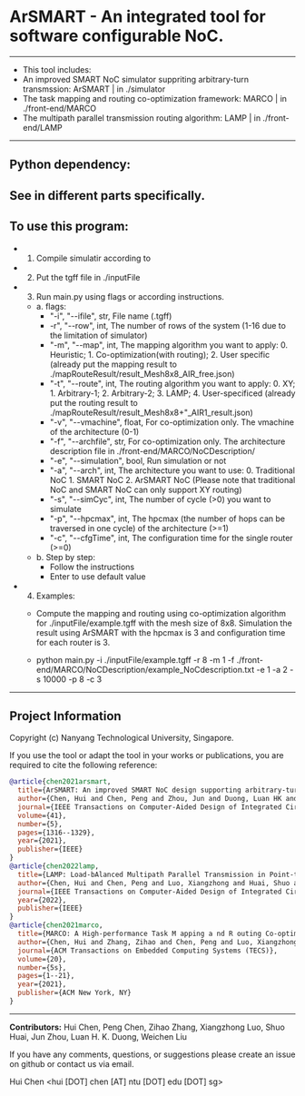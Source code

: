 # ArSMART - An integrated tool for software configurable NoC. 
--------------------------------------------------------
- This tool includes:
- An improved SMART NoC simulator suppriting arbitrary-turn transmssion: ArSMART | in ./simulator
- The task mapping and routing co-optimization framework: MARCO | in ./front-end/MARCO
- The multipath parallel transmission routing algorithm: LAMP | in ./front-end/LAMP
--------------------------------------------------------
## Python dependency:  
See in different parts specifically.
--------------------------------------------------------
## To use this program:  
*  1. Compile simulatir according to   
*  2. Put the tgff file in ./inputFile  
*  3. Run main.py using flags or according instructions.  
    * a. flags:  
        * "-i", "--ifile", str, File name (.tgff)
        * -r", "--row", int, The number of rows of the system (1-16 due to the limitation of simulator)
        * "-m", "--map", int, The mapping algorithm you want to apply: 0. Heuristic; 1. Co-optimization(with routing); 2. User specific (already put the mapping result to ./mapRouteResult/result_Mesh8x8_AIR_free.json)
        * "-t", "--route", int, The routing algorithm you want to apply: 0. XY; 1. Arbitrary-1; 2. Arbitrary-2; 3. LAMP; 4. User-specificed (already put the routing result to ./mapRouteResult/result_Mesh8x8+"_AIR1_result.json)
        * "-v", "--vmachine", float, For co-optimization only. The vmachine of the architecture (0-1)
        * "-f", "--archfile", str, For co-optimization only. The architecture description file in ./front-end/MARCO/NoCDescription/  
        * "-e", "--simulation", bool, Run simulation or not
        * "-a", "--arch", int, The architecture you want to use: 0. Traditional NoC 1. SMART NoC 2. ArSMART NoC (Please note that traditional NoC and SMART NoC can only support XY routing)
        * "-s", "--simCyc", int, The number of cycle (>0) you want to simulate
        * "-p", "--hpcmax", int, The hpcmax (the number of hops can be traversed in one cycle) of the architecture (>=1)
        * "-c", "--cfgTime", int, The configuration time for the single router (>=0)
    * b. Step by step:
        * Follow the instructions
        * Enter to use default value
* 4. Examples:
    * Compute the mapping and routing using co-optimization algorithm for ./inputFile/example.tgff with the mesh size of 8x8. Simulation the result using ArSMART with the hpcmax is 3 and configuration time for each router is 3.  

    * python main.py -i ./inputFile/example.tgff -r 8 -m 1 -f ./front-end/MARCO/NoCDescription/example_NoCdescription.txt -e 1 -a 2 -s 10000 -p 8 -c 3
--------------------------------------------------------
## Project Information

Copyright (c) Nanyang Technological University, Singapore.

If you use the tool or adapt the tool in your works or publications, you are required to cite the following reference:
```bib
@article{chen2021arsmart,
  title={ArSMART: An improved SMART NoC design supporting arbitrary-turn transmission},
  author={Chen, Hui and Chen, Peng and Zhou, Jun and Duong, Luan HK and Liu, Weichen},
  journal={IEEE Transactions on Computer-Aided Design of Integrated Circuits and Systems},
  volume={41},
  number={5},
  pages={1316--1329},
  year={2021},
  publisher={IEEE}
}
@article{chen2022lamp,
  title={LAMP: Load-bAlanced Multipath Parallel Transmission in Point-to-point NoCs},
  author={Chen, Hui and Chen, Peng and Luo, Xiangzhong and Huai, Shuo and Liu, Weichen},
  journal={IEEE Transactions on Computer-Aided Design of Integrated Circuits and Systems},
  year={2022},
  publisher={IEEE}
}
@article{chen2021marco,
  title={MARCO: A High-performance Task M apping a nd R outing Co-optimization Framework for Point-to-Point NoC-based Heterogeneous Computing Systems},
  author={Chen, Hui and Zhang, Zihao and Chen, Peng and Luo, Xiangzhong and Li, Shiqing and Liu, Weichen},
  journal={ACM Transactions on Embedded Computing Systems (TECS)},
  volume={20},
  number={5s},
  pages={1--21},
  year={2021},
  publisher={ACM New York, NY}
}
```
--------------------------------------------------------
**Contributors:**
Hui Chen, Peng Chen, Zihao Zhang, Xiangzhong Luo, Shuo Huai, Jun Zhou, Luan H. K. Duong, Weichen Liu

If you have any comments, questions, or suggestions please create an issue on github or contact us via email.

Hui Chen <hui [DOT] chen [AT] ntu [DOT] edu [DOT] sg>
